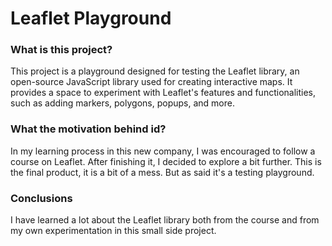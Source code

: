 # Leaflet Playground

<h3>What is this project?</h3>

This project is a playground designed for testing the Leaflet library, an open-source JavaScript library used for creating interactive maps.
It provides a space to experiment with Leaflet's features and functionalities, such as adding markers, polygons, popups, and more.

<h3>What the motivation behind id?</h3>

In my learning process in this new company, I was encouraged to follow a course on Leaflet. After finishing it, I decided to explore a bit further.
This is the final product, it is a bit of a mess. But as said it's a testing playground.

<h3>Conclusions</h3>

I have learned a lot about the Leaflet library both from the course and from my own experimentation in this small side project.
